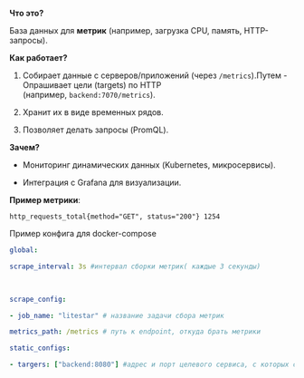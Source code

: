 **Что это?**  

База данных для **метрик** (например, загрузка CPU, память, HTTP-запросы).

**Как работает?**

1. Собирает данные с серверов/приложений (через `/metrics`).Путем - Опрашивает цели (targets) по HTTP (например, `backend:7070/metrics`).
    
2. Хранит их в виде временных рядов.
    
3. Позволяет делать запросы (PromQL).
    

**Зачем?**

- Мониторинг динамических данных (Kubernetes, микросервисы).
    
- Интеграция с Grafana для визуализации.
    

**Пример метрики**:

`http_requests_total{method="GET", status="200"} 1254`


Пример конфига для docker-compose

``` yaml
global:

scrape_interval: 3s #интервал сборки метрик( каждые 3 секунды)

  

scrape_config:

- job_name: "litestar" # название задачи сбора метрик

metrics_path: /metrics # путь к endpoint, откуда брать метрики

static_configs:

- targers: ["backend:8080"] #адрес и порт целевого сервиса, с которых собирать данные
```